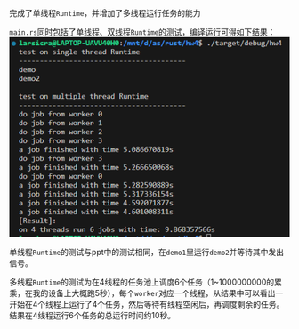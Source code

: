 完成了单线程`Runtime`，并增加了多线程运行任务的能力

`main.rs`同时包括了单线程、双线程`Runtime`的测试，编译运行可得如下结果：
![1](1.png)

单线程`Runtime`的测试与ppt中的测试相同，在`demo1`里运行`demo2`并等待其中发出信号。

多线程`Runtime`的测试为在4线程的任务池上调度6个任务（1~1000000000的累乘，在我的设备上大概跑5秒），每个`worker`对应一个线程，从结果中可以看出一开始在4个线程上运行了4个任务，然后等待有线程空闲后，再调度剩余的任务。结果在4线程运行6个任务的总运行时间约10秒。